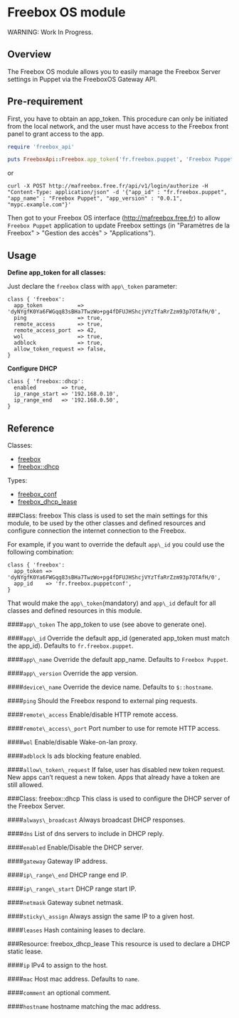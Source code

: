 Freebox OS module
=================

WARNING: Work In Progress.

Overview
--------

The Freebox OS module allows you to easily manage the Freebox Server settings in Puppet via the FreeboxOS Gateway API.

Pre-requirement
---------------

First, you have to obtain an app\_token. This procedure can only be initiated from the local network, and the user must have access to the Freebox front panel to grant access to the app.

```ruby
require 'freebox_api'

puts FreeboxApi::Freebox.app_token('fr.freebox.puppet', 'Freebox Puppet', '0.0.1', 'mypc.example.com')
```
or
```
curl -X POST http://mafreebox.free.fr/api/v1/login/authorize -H "Content-Type: application/json" -d '{"app_id" : "fr.freebox.puppet", "app_name" : "Freebox Puppet", "app_version" : "0.0.1", "mypc.example.com"}'
```

Then got to your Freebox OS interface (http://mafreebox.free.fr) to allow `Freebox Puppet` application to update Freebox settings (in "Paramètres de la Freebox" > "Gestion des accès" > "Applications").

Usage
-----

**Define app_token for all classes:**

Just declare the `freebox` class with `app\_token` parameter:

```puppet
class { 'freebox':
  app_token           => 'dyNYgfK0Ya6FWGqq83sBHa7TwzWo+pg4fDFUJHShcjVYzTfaRrZzm93p7OTAfH/0',
  ping                => true,
  remote_access       => true,
  remote_access_port  => 42,
  wol                 => true,
  adblock             => true,
  allow_token_request => false,
}
```

**Configure DHCP**

```puppet
class { 'freebox::dhcp':
  enabled        => true,
  ip_range_start => '192.168.0.10',
  ip_range_end   => '192.168.0.50',
}
```

Reference
---------

Classes:

* [freebox](#class-freebox)
* [freebox::dhcp](#class-freeboxdhcp)

Types:

* [freebox\_conf](#resource-freeboxconf)
* [freebox\_dhcp\_lease](#resource-freeboxdhcplease)

###Class: freebox
This class is used to set the main settings for this module, to be used by the other classes and defined resources and configure connection the internet connection to the Freebox.

For example, if you want to override the default `app\_id` you could use the following combination:

    class { 'freebox':
      app_token => 'dyNYgfK0Ya6FWGqq83sBHa7TwzWo+pg4fDFUJHShcjVYzTfaRrZzm93p7OTAfH/0',
      app_id    => 'fr.freebox.puppetconf',
    }

That would make the `app\_token`(mandatory) and `app\_id` default for all classes and defined resources in this module.

####`app\_token`
The app\_token to use (see above to generate one).

####`app\_id`
Override the default app\_id (generated app\_token must match the app\_id). Defaults to `fr.freebox.puppet`.

####`app\_name`
Override the default app\_name. Defaults to `Freebox Puppet`.

####`app\_version`
Override the app version.

####`device\_name`
Override the device name. Defaults to `$::hostname`.

####`ping`
Should the Freebox respond to external ping requests.

####`remote\_access`
Enable/disable HTTP remote access.

####`remote\_access\_port`
Port number to use for remote HTTP access.

####`wol`
Enable/disable Wake-on-lan proxy.

####`adblock`
Is ads blocking feature enabled.

####`allow\_token\_request`
If false, user has disabled new token request. New apps can’t request a new token. Apps that already have a token are still allowed.

###Class: freebox::dhcp
This class is used to configure the DHCP server of the Freebox Server.

####`always\_broadcast`
Always broadcast DHCP responses.

####`dns`
List of dns servers to include in DHCP reply.

####`enabled`
Enable/Disable the DHCP server.

####`gateway`
Gateway IP address.

####`ip\_range\_end`
DHCP range end IP.

####`ip\_range\_start`
DHCP range start IP.

####`netmask`
Gateway subnet netmask.

####`sticky\_assign`
Always assign the same IP to a given host.

####`leases`
Hash containing leases to declare.

###Resource: freebox\_dhcp\_lease
This resource is used to declare a DHCP static lease.

####`ip`
IPv4 to assign to the host.

####`mac`
Host mac address. Defaults to `name`.

####`comment`
an optional comment.

####`hostname`
hostname matching the mac address.
